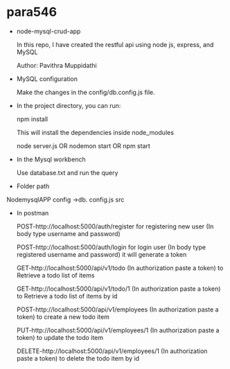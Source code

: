 # para546
* node-mysql-crud-app

   In this repo, I have created the restful api using node js, express, and MySQL

   Author: Pavithra Muppidathi

* MySQL configuration

   Make the changes in the config/db.config.js file.

* In the project directory, you can run:

   npm install

   This will install the dependencies inside node_modules

   node server.js OR nodemon start OR npm start

* In the Mysql workbench

   Use database.txt and run the query

* Folder path

NodemysqlAPP
  config  ->db. config.js
  src 
  

* In postman

  POST-http://localhost:5000/auth/register for registering new user (In body type username and password)
  
  POST-http://localhost:5000/auth/login for login user (In body type registered username and password) it will generate a token
  
  GET-http://localhost:5000/api/v1/todo (In authorization paste a token) to Retrieve a todo list of items
  
  GET-http://localhost:5000/api/v1/todo/1 (In authorization paste a token) to Retrieve a todo list of items by id
  
  POST-http://localhost:5000/api/v1/employees (In authorization paste a token) to create a new todo item
  
  PUT-http://localhost:5000/api/v1/employees/1 (In authorization paste a token) to update the todo item
  
  DELETE-http://localhost:5000/api/v1/employees/1 (In authorization paste a token) to delete the todo item by id
  
  
  
  
  
  
  
  


